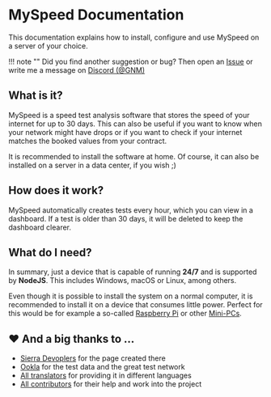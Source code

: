 # MySpeed Documentation

This documentation explains how to install, configure and use MySpeed on a server of your choice.

!!! note ""
    Did you find another suggestion or bug? Then open an [Issue](https://github.com/gnmyt/myspeed/issues) or write me a 
    message on [Discord (@GNM)](https://discord.com/users/386242172632170496)

## What is it?

MySpeed is a speed test analysis software that stores the speed of your internet for up to 30 days. This can also be
useful if you want to know when your network might have drops or if you want to check if your internet matches the
booked values from your contract.

It is recommended to install the software at home. Of course, it can also be installed on a server in a data center, if
you wish ;)

## How does it work?

MySpeed automatically creates tests every hour, which you can view in a dashboard. If a test is older than 30 days, it
will be deleted to keep the dashboard clearer.

## What do I need?

In summary, just a device that is capable of running **24/7** and is supported by **NodeJS**. This includes Windows,
macOS or Linux, among others.

Even though it is possible to install the system on a normal computer, it is recommended to install it on a device that
consumes little power. Perfect for this would be for example a so-called [Raspberry Pi](https://www.raspberrypi.com/) or
other [Mini-PCs](https://www.amazon.de/s?k=mini+pc).

## :heart: And a big thanks to ...

- [Sierra Devoplers](https://sierra-dev.de/myspeed) for the page created there
- [Ookla](https://www.ookla.com/) for the test data and the great test network
- [All translators](https://crowdin.com/project/myspeed) for providing it in different languages
- [All contributors](https://github.com/gnmyt/myspeed/graphs/contributors) for their help and work into the project